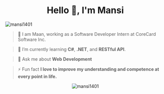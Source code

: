 <h1 align="center">Hello 👋, I'm Mansi</h1>

<p align="left">
  <img src="https://komarev.com/ghpvc/?username=mansi1401&label=Profile%20views&color=0e75b6&style=flat" alt="mansi1401" />
</p>

> 👀 I am Maan, working as a Software Developer Intern at CoreCard Software Inc.

> 🌱 I’m currently learning **C#**, **.NET**, and **RESTful API**.

> 💬 Ask me about **Web Development**

> ⚡ Fun fact **I love to improve my understanding and competence at every point in life.**

<p align="center">
  <img src="https://github-readme-streak-stats.herokuapp.com/?user=mansi1401&" alt="mansi1401" />
</p>
